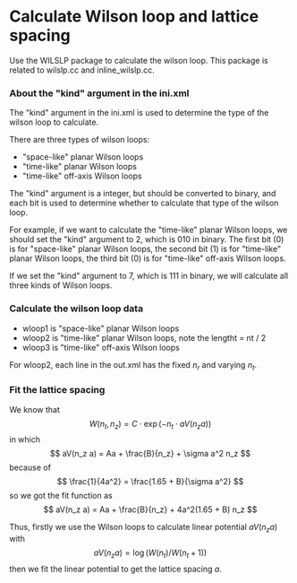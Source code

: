 # Calculate Wilson loop and lattice spacing

Use the WILSLP package to calculate the wilson loop. This package is related to wilslp.cc and inline_wilslp.cc.

### About the "kind" argument in the ini.xml

The "kind" argument in the ini.xml is used to determine the type of the wilson loop to calculate. 

There are three types of wilson loops:
- "space-like" planar Wilson loops
- "time-like" planar Wilson loops
- "time-like" off-axis Wilson loops

The "kind" argument is a integer, but should be converted to binary, and each bit is used to determine whether to calculate that type of the wilson loop.

For example, if we want to calculate the "time-like" planar Wilson loops, we should set the "kind" argument to 2, which is 010 in binary. The first bit (0) is for "space-like" planar Wilson loops, the second bit (1) is for "time-like" planar Wilson loops, the third bit (0) is for "time-like" off-axis Wilson loops.

If we set the "kind" argument to 7, which is 111 in binary, we will calculate all three kinds of Wilson loops.

### Calculate the wilson loop data

- wloop1 is "space-like" planar Wilson loops
- wloop2 is "time-like" planar Wilson loops, note the lengtht = nt / 2
- wloop3 is "time-like" off-axis Wilson loops

For wloop2, each line in the out.xml has the fixed $n_r$ and varying $n_t$.

### Fit the lattice spacing

We know that
$$ W(n_t, n_z) = C \cdot \exp({-n_t} \cdot aV(n_z a) ) $$
in which
$$ aV(n_z a) = Aa + \frac{B}{n_z} + \sigma a^2 n_z $$
because of 
$$ \frac{1}{4a^2} = \frac{1.65 + B}{\sigma a^2} $$
so we got the fit function as
$$ aV(n_z a) =  Aa + \frac{B}{n_z} + 4a^2(1.65 + B) n_z $$


Thus, firstly we use the Wilson loops to calculate linear potential $aV(n_z a)$ with 
$$ aV(n_z a) = \log( W(n_t) / W(n_t + 1) ) $$
then we fit the linear potential to get the lattice spacing $a$.